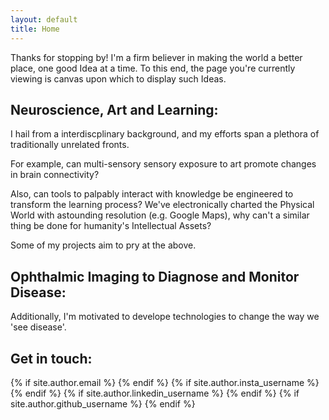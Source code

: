 ```yaml
---
layout: default
title: Home
---
```

<p class="message">
  Thanks for stopping by! I'm a firm believer in making the world a better place, one good Idea at a time. To this end, the page you're currently viewing 
  is canvas upon which to display such Ideas. 
</p>

## Neuroscience, Art and Learning: 

I hail from a interdiscplinary background, and my efforts span a plethora of traditionally unrelated fronts. 

For example, can multi-sensory sensory exposure to art promote changes in brain connectivity?

Also, can tools to palpably interact with knowledge be engineered to transform the learning process? We've 
electronically charted the Physical World with astounding resolution (e.g. Google Maps), why can't a similar thing be 
done for humanity's Intellectual Assets? 

Some of my projects aim to pry at the above. 

## Ophthalmic Imaging to Diagnose and Monitor Disease: 

Additionally, I'm motivated to develope technologies to change the way we 'see disease'. 

## Get in touch: 

<div class = 'socialbar'>
	{% if site.author.email %}
    <a href="mailto:{{ site.author.email }}">
      <i style="color:$gray-3;" class="fa fa-envelope-square"></i>
    </a>
	{% endif %}
	{% if site.author.insta_username %}
    <a href="https://www.instagram.com/{{ site.author.insta_username }}">
      <i style="color:$gray-3;" class="fa fa-instagram"></i> 
    </a>
	{% endif %}
	{% if site.author.linkedin_username %}
    <a href="https://www.linkedin.com/in/{{ site.author.linkedin_username }}">
      <i style="color:$gray-3;"  class="fa fa-linkedin"></i> 
    </a>
	{% endif %}
	{% if site.author.github_username %}
    <a href="https://github.com/{{ site.author.github_username }}">
      <i style="color:$gray-3;" class="fa fa-github"></i> 
    </a>
	{% endif %}
</div>




